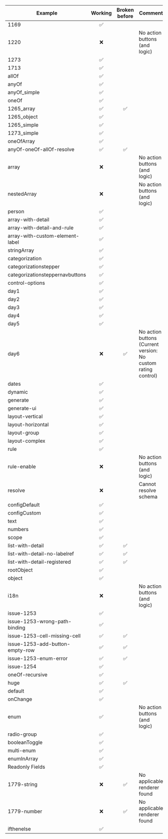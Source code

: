 | Example | Working | Broken before | Comment |
|---|:---:|:---:|---|
| 1169 | ✅ |  |  |
| 1220 | ❌ |  | No action buttons (and logic) |
| 1273 | ✅ |  |  |
| 1713 | ✅ |  |  |
| allOf | ✅ |  |  |
| anyOf | ✅ |  |  |
| anyOf_simple | ✅ |  |  |
| oneOf | ✅ |  |  |
| 1265_array | ✅ | ✅ |  |
| 1265_object | ✅ |  |  |
| 1265_simple | ✅ |  |  |
| 1273_simple | ✅ |  |  |
| oneOfArray | ✅ |  |  |
| anyOf-oneOf-allOf-resolve | ✅ | ✅ |  |
| array | ❌ |  | No action buttons (and logic) |
| nestedArray | ❌ |  | No action buttons (and logic) |
| person | ✅ |  |  |
| array-with-detail | ✅ |  |  |
| array-with-detail-and-rule | ✅ |  |  |
| array-with-custom-element-label | ✅ |  |  |
| stringArray | ✅ |  |  |
| categorization | ✅ |  |  |
| categorizationstepper | ✅ |  |  |
| categorizationsteppernavbuttons | ✅ |  |  |
| control-options | ✅ |  |  |
| day1 | ✅ |  |  |
| day2 | ✅ |  |  |
| day3 | ✅ |  |  |
| day4 | ✅ |  |  |
| day5 | ✅ |  |  |
| day6 | ❌ | ✅ | No action buttons (Current version: No custom rating control) |
| dates | ✅ |  |  |
| dynamic | ✅ |  |  |
| generate | ✅ |  |  |
| generate-ui | ✅ |  |  |
| layout-vertical | ✅ |  |  |
| layout-horizontal | ✅ |  |  |
| layout-group | ✅ |  |  |
| layout-complex | ✅ |  |  |
| rule | ✅ |  |  |
| rule-enable | ❌ |  | No action buttons (and logic) |
| resolve | ❌ |  | Cannot resolve schema |
| configDefault | ✅ |  |  |
| configCustom | ✅ |  |  |
| text | ✅ |  |  |
| numbers | ✅ |  |  |
| scope | ✅ |  |  |
| list-with-detail | ✅ | ✅ |  |
| list-with-detail-no-labelref | ✅ | ✅ |  |
| list-with-detail-registered | ✅ | ✅ |  |
| rootObject | ✅ |  |  |
| object | ✅ |  |  |
| i18n | ❌ |  | No action buttons (and logic) |
| issue-1253 | ✅ |  |  |
| issue-1253-wrong-path-binding | ✅ |  |  |
| issue-1253-cell-missing-cell | ✅ | ✅ | |
| issue-1253-add-button-empty-row | ✅ | ✅ | |
| issue-1253-enum-error | ✅ | ✅ |  |
| issue-1254 | ✅ |  |  |
| oneOf-recursive | ✅ |  |  |
| huge | ✅ | ✅ |  |
| default | ✅ |  |  |
| onChange | ✅ |  |  |
| enum | ✅ |  | No action buttons (and logic) |
| radio-group | ✅ |  |  |
| booleanToggle | ✅ |  |  |
| multi-enum | ✅ |  |  |
| enumInArray | ✅ |  |  |
| Readonly Fields | ✅ |  |  |
| 1779-string | ❌ | ✅ | No applicable renderer found |
| 1779-number | ❌ | ✅ | No applicable renderer found |
| ifthenelse | ✅ |  |  |